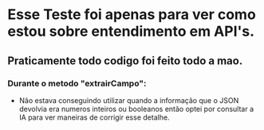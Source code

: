 # Esse Teste foi apenas para ver como estou sobre entendimento em API's.

## Praticamente todo codigo foi feito todo a mao.

### Durante o metodo "extrairCampo":
- Não estava conseguindo utilizar quando a informação que o JSON devolvia era numeros inteiros ou booleanos então optei por 
consultar a IA para ver maneiras de corrigir esse detalhe.
